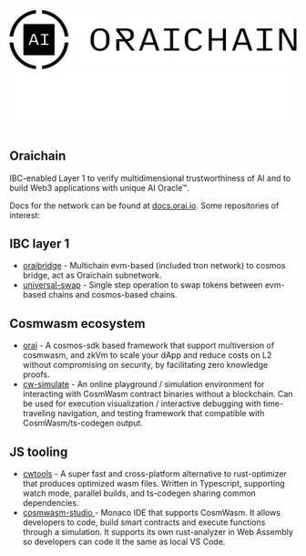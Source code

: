 ![Banner!](https://github.com/oraichain/orai/raw/master/doc/logo-full-h-light.png#gh-light-mode-only)
![Banner!](https://github.com/oraichain/orai/raw/master/doc/logo-full-h-dark.png#gh-dark-mode-only)

## Oraichain

IBC-enabled Layer 1 to verify multidimensional trustworthiness of AI and to build Web3 applications with unique AI Oracle™.

Docs for the network can be found at [docs.orai.io](https://docs.orai.io/). Some repositories of interest:

## IBC layer 1

- [oraibridge](https://github.com/oraichain/gravity-bridge) - Multichain evm-based (included tron network) to cosmos bridge, act as Oraichain subnetwork.
- [universal-swap](https://github.com/oraichain/ibc-bridge-wasm) - Single step operation to swap tokens between evm-based chains and cosmos-based chains.

## Cosmwasm ecosystem

- [orai](https://github.com/oraichain/orai) - A cosmos-sdk based framework that support multiversion of cosmwasm, and zkVm to scale your dApp and reduce costs on L2 without compromising on security, by facilitating zero knowledge proofs.
- [cw-simulate](https://github.com/oraichain/cw-simulate) - An online playground / simulation environment for interacting with CosmWasm contract binaries without a blockchain. Can be used for execution visualization / interactive debugging with time-traveling navigation, and testing framework that compatible with CosmWasm/ts-codegen output.

## JS tooling

- [cwtools](https://github.com/oraichain/cosmwasm-tools) - A super fast and cross-platform alternative to rust-optimizer that produces optimized wasm files. Written in Typescript, supporting watch mode, parallel builds, and ts-codegen sharing common dependencies.
- [cosmwasm-studio ](https://github.com/oraichain/smart-studio) - Monaco IDE that supports CosmWasm. It allows developers to code, build smart contracts and execute functions through a simulation. It supports its own rust-analyzer in Web Assembly so developers can code it the same as local VS Code.

<!--

**Here are some ideas to get you started:**

🙋‍♀️ A short introduction - what is your organization all about?
🌈 Contribution guidelines - how can the community get involved?
👩‍💻 Useful resources - where can the community find your docs? Is there anything else the community should know?
🍿 Fun facts - what does your team eat for breakfast?
🧙 Remember, you can do mighty things with the power of [Markdown](https://docs.github.com/github/writing-on-github/getting-started-with-writing-and-formatting-on-github/basic-writing-and-formatting-syntax)
-->
